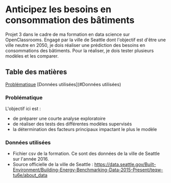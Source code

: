 # Anticipez les besoins en consommation des bâtiments
Projet 3 dans le cadre de ma formation en data science sur OpenClassrooms. Engagé par la ville de Seattle dont l'objectif est d'être une ville neutre en 2050, je dois réaliser une prédiction des besoins en consommations des bâtiments. Pour la réaliser, je dois tester plusieurs modèles et les comparer.

## Table des matières
[Problématique](#Problématique)
[Données utilisées](#Données utilisées)


### Problématique
L'objectif ici est :
- de préparer une courte analyse exploratoire
- de réaliser des tests des différentes modèles supervisés
- la détermination des facteurs principaux impactant le plus le modèle

### Données utilisées
- Fichier csv de la formation. Ce sont des données de la ville de Seattle sur l'année 2016.
- Source officielle de la ville de Seattle : https://data.seattle.gov/Built-Environment/Building-Energy-Benchmarking-Data-2015-Present/teqw-tu6e/about_data









